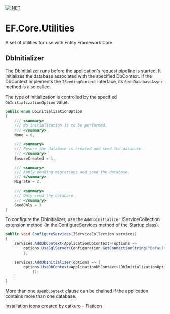 ﻿[![.NET](https://github.com/CRFricke/EF.Core.Utilities/actions/workflows/dotnet.yml/badge.svg)](https://github.com/CRFricke/EF.Core.Utilities/actions/workflows/dotnet.yml)

# EF.Core.Utilities

A set of utilities for use with Entity Framework Core.

## DbInitializer

The DbInitializer runs before the application's request pipeline is started.
It initializes the database associated with the specified DbContext. 
If the DbContext implements the `ISeedingContext` interface, its `SeedDatabaseAsync` method is also called.

The type of initialization is controlled by the specified `DbInitializationOption` value.

```csharp
public enum DbInitializationOption
{
    /// <summary>
    /// No initialization is to be performed.
    /// </summary>
    None = 0,

    /// <summary>
    /// Ensure the database is created and seed the database.
    /// </summary>
    EnsureCreated = 1,

    /// <summary>
    /// Apply pending migrations and seed the database.
    /// </summary>
    Migrate = 2,

    /// <summary>
    /// Only seed the database.
    /// </summary>
    SeedOnly = 3
}
```

To configure the DbInitializer, use the `AddDbInitializer` IServiceCollection extension method (in the 
ConfigureServices method of the Startup class).

```csharp
public void ConfigureServices(IServiceCollection services)
{
    services.AddDbContext<ApplicationDbContext>(options =>
        options.UseSqlServer(Configuration.GetConnectionString("DefaultConnection"))
        );

    services.AddDbInitializer(options => {
        options.UseDbContext<ApplicationDbContext>(DbInitializationOption.Migrate);
            });
    ⁝
}
```

More than one `UseDbContext` clause can be chained if the application contains more than one database.

<a href="https://www.flaticon.com/free-icons/installation" title="installation icons">Installation icons created by catkuro - Flaticon</a>